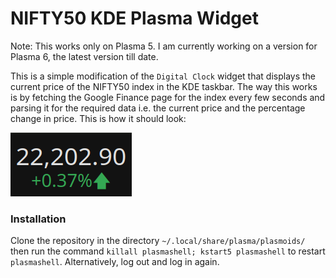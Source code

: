 # NIFTY50 KDE Plasma Widget

Note: This works only on Plasma 5. I am currently working on a version for Plasma 6, the latest version till date.

This is a simple modification of the `Digital Clock` widget that displays the current price of the NIFTY50 index in the KDE taskbar. The way this works is by fetching the Google Finance page for the index every few seconds and parsing it for the required data i.e. the current price and the percentage change in price. This is how it should look:

![Alt text](ss.png?raw=true "Screenshot")
 
### Installation

Clone the repository in the directory `~/.local/share/plasma/plasmoids/` then run the command `killall plasmashell; kstart5 plasmashell` to restart `plasmashell`. Alternatively, log out and log in again.
